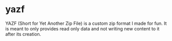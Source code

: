 # yazf
YAZF (Short for Yet Another Zip File) is a custom zip format I made for fun. It is meant to only provides read only data and not writing new content to it after its creation.
